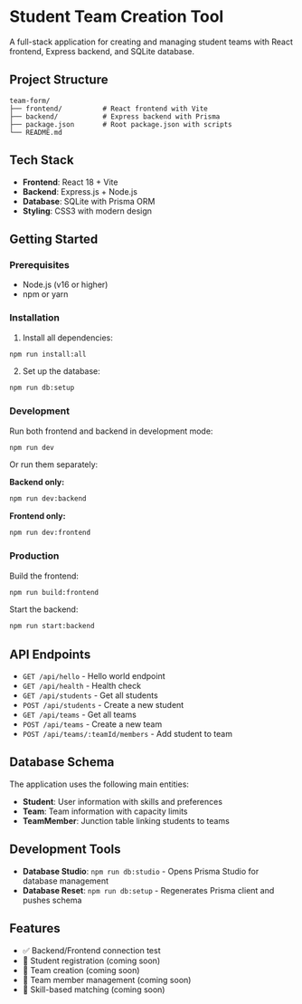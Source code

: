 # Student Team Creation Tool

A full-stack application for creating and managing student teams with React frontend, Express backend, and SQLite database.

## Project Structure

```
team-form/
├── frontend/          # React frontend with Vite
├── backend/           # Express backend with Prisma
├── package.json       # Root package.json with scripts
└── README.md
```

## Tech Stack

- **Frontend**: React 18 + Vite
- **Backend**: Express.js + Node.js
- **Database**: SQLite with Prisma ORM
- **Styling**: CSS3 with modern design

## Getting Started

### Prerequisites

- Node.js (v16 or higher)
- npm or yarn

### Installation

1. Install all dependencies:
```bash
npm run install:all
```

2. Set up the database:
```bash
npm run db:setup
```

### Development

Run both frontend and backend in development mode:
```bash
npm run dev
```

Or run them separately:

**Backend only:**
```bash
npm run dev:backend
```

**Frontend only:**
```bash
npm run dev:frontend
```

### Production

Build the frontend:
```bash
npm run build:frontend
```

Start the backend:
```bash
npm run start:backend
```

## API Endpoints

- `GET /api/hello` - Hello world endpoint
- `GET /api/health` - Health check
- `GET /api/students` - Get all students
- `POST /api/students` - Create a new student
- `GET /api/teams` - Get all teams
- `POST /api/teams` - Create a new team
- `POST /api/teams/:teamId/members` - Add student to team

## Database Schema

The application uses the following main entities:
- **Student**: User information with skills and preferences
- **Team**: Team information with capacity limits
- **TeamMember**: Junction table linking students to teams

## Development Tools

- **Database Studio**: `npm run db:studio` - Opens Prisma Studio for database management
- **Database Reset**: `npm run db:setup` - Regenerates Prisma client and pushes schema

## Features

- ✅ Backend/Frontend connection test
- 🔄 Student registration (coming soon)
- 🔄 Team creation (coming soon)
- 🔄 Team member management (coming soon)
- 🔄 Skill-based matching (coming soon)